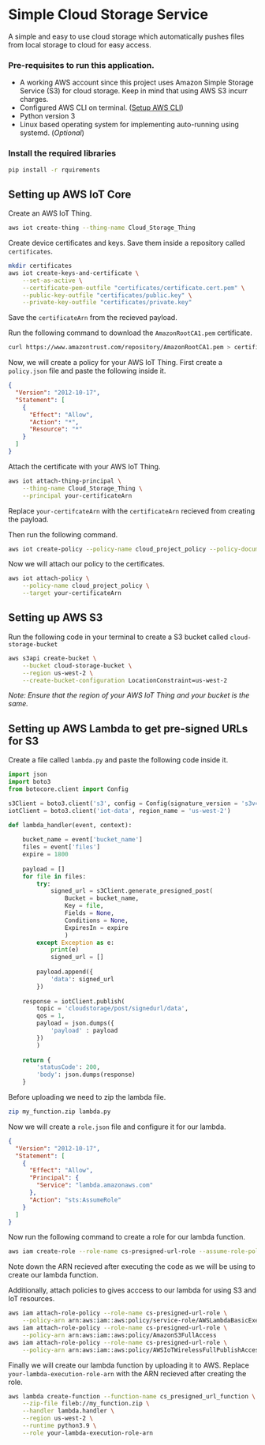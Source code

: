 # Simple Cloud Storage Service

A simple and easy to use cloud storage which automatically pushes files from local storage to cloud for easy access.

### Pre-requisites to run this application.

* A working AWS account since this project uses Amazon Simple Storage Service (S3) for cloud storage. Keep in mind that using AWS S3 incurr charges.
* Configured AWS CLI on terminal. ([Setup AWS CLI](https://docs.aws.amazon.com/cli/latest/userguide/getting-started-quickstart.html)) 
* Python version 3
* Linux based operating system for implementing auto-running using systemd. (*Optional*)

### Install the required libraries

```sh
pip install -r rquirements
```

## Setting up AWS IoT Core

Create an AWS IoT Thing.

```sh
aws iot create-thing --thing-name Cloud_Storage_Thing
```

Create device certificates and keys. Save them inside a repository called `certificates`.

```sh
mkdir certificates
aws iot create-keys-and-certificate \
    --set-as-active \
    --certificate-pem-outfile "certificates/certificate.cert.pem" \
    --public-key-outfile "certificates/public.key" \
    --private-key-outfile "certificates/private.key"
```

Save the `certificateArn` from the recieved payload.

Run the following command to download the `AmazonRootCA1.pem` certificate.

```sh
curl https://www.amazontrust.com/repository/AmazonRootCA1.pem > certificates/AmazonRootCA1.pem
```

Now, we will create a policy for your AWS IoT Thing. 
First create a `policy.json` file and paste the following inside it.

```.json
{
  "Version": "2012-10-17",
  "Statement": [
    {
      "Effect": "Allow",
      "Action": "*",
      "Resource": "*"
    }
  ]
}
```

Attach the certificate with your AWS IoT Thing.

```sh
aws iot attach-thing-principal \
    --thing-name Cloud_Storage_Thing \
    --principal your-certificateArn
```
Replace `your-certifcateArn` with the `certificateArn` recieved from creating the payload.

Then run the following command.

```sh
aws iot create-policy --policy-name cloud_project_policy --policy-document file://policy.json
```

Now we will attach our policy to the certificates.

```sh
aws iot attach-policy \
    --policy-name cloud_project_policy \
    --target your-certificateArn
```

## Setting up AWS S3

Run the following code in your terminal to create a S3 bucket called `cloud-storage-bucket`

```sh
aws s3api create-bucket \
    --bucket cloud-storage-bucket \
    --region us-west-2 \
    --create-bucket-configuration LocationConstraint=us-west-2
```

*Note: Ensure that the region of your AWS IoT Thing and your bucket is the same.*

## Setting up AWS Lambda to get pre-signed URLs for S3

Create a file called `lambda.py` and paste the following code inside it.

```py
import json
import boto3
from botocore.client import Config

s3Client = boto3.client('s3', config = Config(signature_version = 's3v4'))
iotClient = boto3.client('iot-data', region_name = 'us-west-2')

def lambda_handler(event, context):
    
    bucket_name = event['bucket_name']
    files = event['files']
    expire = 1800
    
    payload = []
    for file in files:
        try:
            signed_url = s3Client.generate_presigned_post(
                Bucket = bucket_name,
                Key = file,
                Fields = None,
                Conditions = None,
                ExpiresIn = expire
                )
        except Exception as e:
            print(e)
            signed_url = []
        
        payload.append({
            'data': signed_url
        })
    
    response = iotClient.publish(
        topic = 'cloudstorage/post/signedurl/data',
        qos = 1,
        payload = json.dumps({
            'payload' : payload
        })
        )
    
    return {
        'statusCode': 200,
        'body': json.dumps(response)
    }
```

Before uploading we need to zip the lambda file.

```sh
zip my_function.zip lambda.py
```

Now we will create a `role.json` file and configure it for our lambda.

```json
{
  "Version": "2012-10-17",
  "Statement": [
    {
      "Effect": "Allow",
      "Principal": {
        "Service": "lambda.amazonaws.com"
      },
      "Action": "sts:AssumeRole"
    }
  ]
}
```

Now run the following command to create a role for our lambda function.

```sh
aws iam create-role --role-name cs-presigned-url-role --assume-role-policy-document file://role.json
```

Note down the ARN recieved after executing the code as we will be using to create our lambda function.

Additionally, attach policies to gives acccess to our lambda for using S3 and IoT resources.

```sh
aws iam attach-role-policy --role-name cs-presigned-url-role \
    --policy-arn arn:aws:iam::aws:policy/service-role/AWSLambdaBasicExecutionRole
aws iam attach-role-policy --role-name cs-presigned-url-role \
    --policy-arn arn:aws:iam::aws:policy/AmazonS3FullAccess
aws iam attach-role-policy --role-name cs-presigned-url-role \
    --policy-arn arn:aws:iam::aws:policy/AWSIoTWirelessFullPublishAccess
```

Finally we will create our lambda function by uploading it to AWS. Replace `your-lambda-execution-role-arn` with the ARN recieved after creating the role.

```sh
aws lambda create-function --function-name cs_presigned_url_function \
    --zip-file fileb://my_function.zip \
    --handler lambda.handler \
    --region us-west-2 \
    --runtime python3.9 \
    --role your-lambda-execution-role-arn
```
